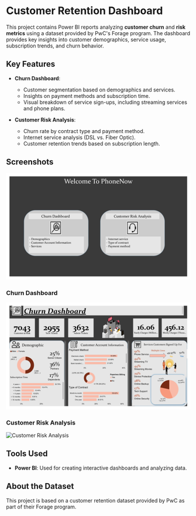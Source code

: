 # Customer Retention Dashboard

This project contains Power BI reports analyzing **customer churn** and **risk metrics** using a dataset provided by PwC's Forage program. The dashboard provides key insights into customer demographics, service usage, subscription trends, and churn behavior.

## Key Features
- **Churn Dashboard**:
  - Customer segmentation based on demographics and services.
  - Insights on payment methods and subscription time.
  - Visual breakdown of service sign-ups, including streaming services and phone plans.

- **Customer Risk Analysis**:
  - Churn rate by contract type and payment method.
  - Internet service analysis (DSL vs. Fiber Optic).
  - Customer retention trends based on subscription length.

## Screenshots
![Welcome Page](https://github.com/Roshani-Analyst/Customer-Retention-Dashboards/blob/main/Customer%20Retention_Welcom.jpg)

### Churn Dashboard
![Churn Dashboard](https://github.com/Roshani-Analyst/Customer-Retention-Dashboards/blob/main/Customer%20Retention_Churn.jpg)

### Customer Risk Analysis
![Customer Risk Analysis]()

## Tools Used
- **Power BI**: Used for creating interactive dashboards and analyzing data.

## About the Dataset
This project is based on a customer retention dataset provided by PwC as part of their Forage program.

